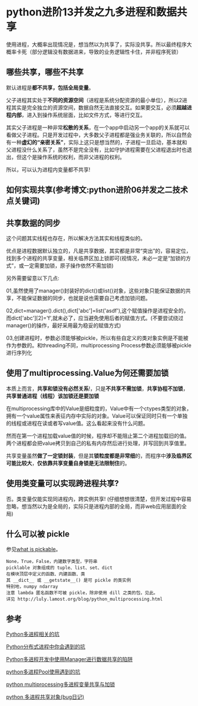 # python进阶13并发之九多进程和数据共享
使用进程，大概率出现情况是，想当然以为共享了，实际没共享。所以最终程序大概率卡死（部分逻辑没有数据进来，导致的业务逻辑性卡住，并非程序死锁）


## 哪些共享，哪些不共享
默认进程是**都不共享，包括全局变量**。

父子进程其实处于**不同的资源空间**（进程是系统分配资源的最小单位），所以2进程其实是完全独立的资源空间，数据自然无法直接交互。如果要交互，必须**超越进程内部**，进入到操作系统层面，比如文件方式，等进行交互。

其实父子进程是一种非常**松散的关系**，在一个app中启动另一个app的关系就可以看做父子进程。只是开发过程中，大多数父子进程都是强业务关联的，所以自然会有一种**虚幻的“亲密关系”**，实际上这只是想当然的，子进程一旦启动，基本就和父进程没什么关系了，虽然不是完全没有，比如守护进程需要在父进程退出时也退出，但这个是操作系统的权利，而非父进程的权利。

所以，可以认为进程内变量都不共享!


##  如何实现共享(参考博文:python进阶06并发之二技术点关键词)

## 共享数据的同步
这个问题其实线程也存在，所以解决方法其实和线程类似的。

优点是进程数据默认独立的，凡是共享数据，其实都是非常“突出”的，容易定位，找到多个进程的共享变量，相关临界区加上锁即可(视情况，未必一定是“加锁的方式”，或一定需要加锁，原子操作依然不需加锁)

另外需要留意以下几点:

01,虽然使用了manager()封装好的dict()或list()对象，这些对象只能保证数据的共享，不能保证数据的同步，也就是说也需要自己考虑加锁问题。

02,dict=manager().dict(),dict['abc']=list('asdf'),这个赋值操作是进程安全的，而dict['abc'][2]='f',就未必了，应当避免使用后者的赋值方式。(不要尝试绕过manager()的操作，最好采用最为稳妥的赋值方式)

03,创建进程时，参数必须能够被pickle，所以有些自定义的类对象实例是不能被作为参数的。和threading不同，multiprocessing Process参数必须能够被pickle进行序列化


## 使用了multiprocessing.Value为何还需要加锁

本质上而言，**共享和锁没有必然关系**!，只是**不共享不需加锁**，**共享协程不加锁**，**共享普通进程（线程）该加锁还是要加锁**

在multiprocessing库中的Value是细粒度的，Value中有一个ctypes类型的对象，拥有一个value属性来表征内存中实际的对象。Value可以保证同时只有一个单独的线程或进程在读或者写value值。这么看起来没有什么问题。

然而在第一个进程加载value值的时候，程序却不能阻止第二个进程加载旧的值。两个进程都会把value拷贝到自己的私有内存然后进行处理，并写回到共享值里。

共享变量虽然**做了一定锁封装**，但是其**锁粒度都是非常细**的，而程序中**涉及临界区可能比较大**，**仅依靠共享变量自身锁是无法限制住**的。

## 使用类变量可以实现跨进程共享?
否。类变量仅能实现同进程内，跨实例共享! (仔细想想很清楚，但开发过程中容易忽略，想当然以为是全局的，实际只是进程内部的全局，而非web应用层面的全局)


## 什么可以被 pickle
参见[what is pickable](https://docs.python.org/2/library/pickle.html#what-can-be-pickled-and-unpickled)。
```
None，True，False，内建数字类型，字符串
picklable 对象组成的 tuple、list、set、dict
在模块顶层中定义的函数、内建函数、类
其 __dict__ 或 __getstate__() 是可 pickle 的类实例
特别地，numpy ndarray
注意 lambda 匿名函数不可被 pickle，除非使用 dill 之类的包，见此。
详见 http://luly.lamost.org/blog/python_multiprocessing.html
```

## 参考
[Python多进程相关的坑](https://www.cnblogs.com/li-dp/p/5837823.html)

[Python分布式进程中你会遇到的坑](https://blog.csdn.net/licheetools/article/details/82946312)

[Python多进程开发中使用Manager进行数据共享的陷阱](https://www.jianshu.com/p/52676b93430d)

[python多进程Pool使用遇到的坑](https://blog.csdn.net/u013887652/article/details/104007145)

[python multiprocessing多进程变量共享与加锁](https://www.jianshu.com/p/a682b03e32b9)

[python 多进程共享对象(bug日记)](https://blog.csdn.net/yournevermore/article/details/88718745)


